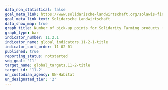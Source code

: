 ```yaml
---
data_non_statistical: false
goal_meta_link: https://www.solidarische-landwirtschaft.org/solawis-finden/karte/#/
goal_meta_link_text: Solidarsche Landwirtschaft
data_show_map: true
graph_title: Number of pick-up points for Solidarity Farming products (SoLaWi)
graph_type: bar
indicator_number: 11.2.1
indicator_name: global_indicators.11-2-1-title
indicator_sort_order: 11-02-01
published: true
reporting_status: notstarted
sdg_goal: '11'
target_name: global_targets.11-2-title
target_id: '11.2'
un_custodian_agency: UN-Habitat
un_designated_tier: '2'
---
```

